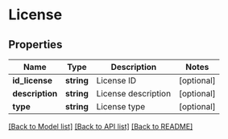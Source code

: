# License

## Properties
Name | Type | Description | Notes
------------ | ------------- | ------------- | -------------
**id_license** | **string** | License ID | [optional] 
**description** | **string** | License description | [optional] 
**type** | **string** | License type | [optional] 

[[Back to Model list]](../README.md#documentation-for-models) [[Back to API list]](../README.md#documentation-for-api-endpoints) [[Back to README]](../README.md)

